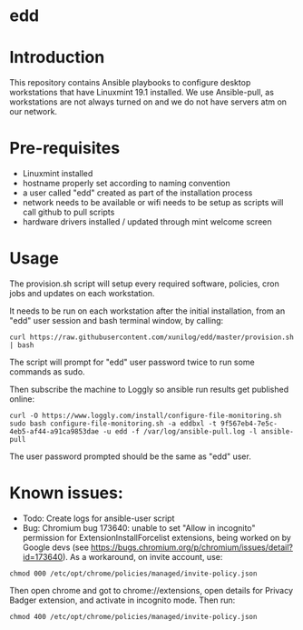 # edd
Introduction
============
This repository contains Ansible playbooks to configure desktop workstations that have Linuxmint 19.1 installed. We use Ansible-pull, as workstations are not always turned on and we do not have servers atm on our network.  

Pre-requisites
==============
- Linuxmint installed
- hostname properly set according to naming convention
- a user called "edd" created as part of the installation process
- network needs to be available or wifi needs to be setup as scripts will call github to pull scripts
- hardware drivers installed / updated through mint welcome screen

Usage
=====
The provision.sh script will setup every required software, policies, cron jobs and updates on each workstation. 

It needs to be run on each workstation after the initial installation, from an "edd" user session and bash terminal window, by calling:

```
curl https://raw.githubusercontent.com/xunilog/edd/master/provision.sh | bash
```

The script will prompt for "edd" user password twice to run some commands as sudo. 

Then subscribe the machine to Loggly so ansible run results get published online:

```
curl -O https://www.loggly.com/install/configure-file-monitoring.sh
sudo bash configure-file-monitoring.sh -a eddbxl -t 9f567eb4-7e5c-4eb5-af44-a91ca9853dae -u edd -f /var/log/ansible-pull.log -l ansible-pull
```

The user password prompted should be the same as "edd" user.

Known issues:
=============
- Todo: Create logs for ansible-user script
- Bug: Chromium bug 173640: unable to set "Allow in incognito" permission for ExtensionInstallForcelist extensions, being worked on by Google devs (see https://bugs.chromium.org/p/chromium/issues/detail?id=173640). As a workaround, on invite account, use: 
```
chmod 000 /etc/opt/chrome/policies/managed/invite-policy.json
```
Then open chrome and got to chrome://extensions, open details for Privacy Badger extension, and activate in incognito mode. Then run:
```
chmod 400 /etc/opt/chrome/policies/managed/invite-policy.json
```
